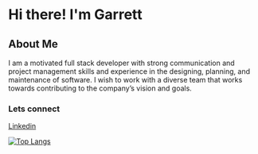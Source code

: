 # Hi there! I'm Garrett

## About Me

I am a motivated full stack developer with strong communication and project management skills and experience in the designing, planning, and maintenance of software. I wish to work with a diverse team that works towards contributing to the company’s vision and goals.

### Lets connect

[Linkedin](https://www.linkedin.com/in/garrettmruss/)


[![Top Langs](https://github-readme-stats.vercel.app/api/top-langs/?username=garrettruss&hide=css)](https://github.com/anuraghazra/github-readme-stats)
